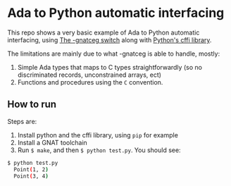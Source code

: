 Ada to Python automatic interfacing
===================================

This repo shows a very basic example of Ada to Python automatic interfacing, using [The -gnatceg switch](https://gcc.gnu.org/onlinedocs/gcc-7.2.0/gnat_ugn/Running-the-C-Header-Generator.html) along with [Python's cffi library](https://cffi.readthedocs.io/en/latest/).

The limitations are mainly due to what -gnatceg is able to handle, mostly:

1. Simple Ada types that maps to C types straightforwardly (so no discriminated records, unconstrained arrays, ect)
2. Functions and procedures using the `C` convention.

How to run
----------

Steps are:

1. Install python and the cffi library, using `pip` for example
2. Install a GNAT toolchain
3. Run `$ make`, and then `$ python test.py`. You should see:

```sh
$ python test.py
  Point(1, 2)
  Point(3, 4)
```
